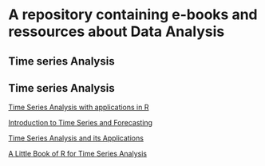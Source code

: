 # A repository containing e-books and ressources about Data Analysis


## Time series Analysis

## Time series Analysis


[Time Series Analysis with applications in R](https://github.com/JRigh/Books-of-Statistics/blob/main/Time%20Series%20Analysis/2008_Book_TimeSeriesAnalysis.pdf)


[Introduction to Time Series and Forecasting ](https://github.com/JRigh/Books-of-Statistics/blob/main/Time%20Series%20Analysis/Brockwell_Davies_introduction%20time%20series.pdf)


[Time Series Analysis and its Applications ](https://github.com/JRigh/Books-of-Statistics-public/blob/main/Times%20Series%20Analysis/TimeSeries.pdf)


[A Little Book of R for Time Series Analysis ](https://github.com/JRigh/Books-of-Statistics/blob/main/Time%20Series%20Analysis/a-little-book-of-r-for-time-series.pdf)
